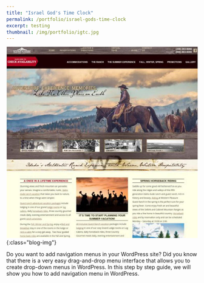 ```yaml
---
title: "Israel God's Time Clock"
permalink: /portfolio/israel-gods-time-clock
excerpt: testing
thumbnail: /img/portfolio/igtc.jpg
---
```


![website](/img/portfolio/wpgr.jpg){:class="blog-img"}

Do you want to add navigation menus in your WordPress site? Did you know that there is a very easy drag-and-drop menu interface that allows you to create drop-down menus in WordPress. In this step by step guide, we will show you how to add navigation menu in WordPress.

[website]: http://westernpleasureranch.com